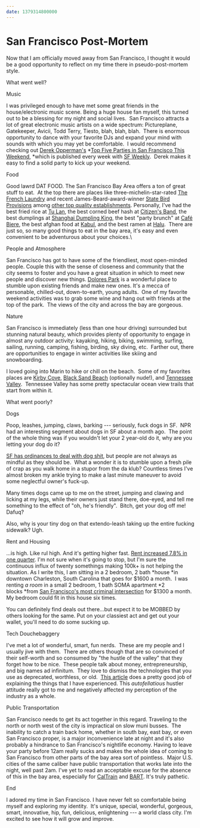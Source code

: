 ```yaml
---
date: 1379314800000
---
```



San Francisco Post-Mortem
=========================

Now that I am officially moved away from San Francisco, I thought it
would be a good opportunity to reflect on my time there in
pseudo-post-mortem style.  

What went well?

Music

I was privileged enough to have met some great friends in the
house/electronic music scene. Being a huge house fan myself, this turned
out to be a blessing for my night and social lives.  San Francisco
attracts a lot of great electronic music artists on a wide spectrum:
Pictureplane, Gatekeeper, Avicii, Todd Terry, Tiesto, blah, blah, blah.
 There is enormous opportunity to dance with your favorite DJs and
expand your mind with sounds with which you may yet be comfortable.  I
would recommend checking out [Derek
Opperman's](http://blogs.sfweekly.com/author.php?author_id=3053) *[Top
Five Parties in San Francisco This
Weekend](http://blogs.sfweekly.com/author.php?author_id=3053), *which is
published every week with [SF Weekly](http://www.sfweekly.com/).  Derek
makes it easy to find a solid party to kick up your weekend.

Food

Good lawrd DAT FOOD. The San Francisco Bay Area offers a ton of great
stuff to eat.  At the top there are places like
three-michelin-star-rated [The French
Laundry](http://www.frenchlaundry.com/) and recent
James-Beard-award-winner [State Bird
Provisions](http://statebirdsf.com/) among [other top quality
establishments](http://www.yelp.com/search?find_desc=michelin+star&find_loc=San+Francisco%2C+CA&ns=1&ls=c593001cd2234840#find_desc=michelin+star+restaurant).
Personally, I've had the best fried rice at [Tu
Lan](http://www.yelp.com/biz/t%C3%BA-lan-san-francisco-4), the best
corned beef hash at [Citizen's Band](http://citizensbandsf.com/), the
best dumplings at [Shanghai Dumpling
King](http://www.yelp.com/biz/shanghai-dumpling-king-san-francisco), the
best "party brunch" at [Café
Biere](http://www.yelp.com/biz/caf%C3%A9-biere-emeryville-2), the best
afghan food at [Kabul](http://www.yelp.com/biz/kabul-sunnyvale), and the
best ramen at [Halu](http://www.yelp.com/biz/ramen-halu-san-jose).
 There are just so, so many good things to eat in the bay area, it's
easy and even convenient to be adventurous about your choices.\

People and Atmosphere

San Francisco has got to have some of the friendliest, most open-minded
people. Couple this with the sense of closeness and community that the
city seems to foster and you have a great situation in which to meet new
people and discover new things. [Dolores
Park](http://www.yelp.com/biz/dolores-park-san-francisco) is a wonderful
place to stumble upon existing friends and make new ones. It's a mecca
of personable, chilled-out, down-to-earth, young adults.  One of my
favorite weekend activities was to grab some wine and hang out with
friends at the top of the park.  The views of the city and across the
bay are gorgeous. 

Nature

San Francisco is immediately (less than one hour driving) surrounded but
stunning natural beauty, which provides plenty of opportunity to engage
in almost any outdoor activity: kayaking, hiking, biking, swimming,
surfing, sailing, running, camping, fishing, birding, sky diving, etc.
 Farther out, there are opportunities to engage in winter activities
like skiing and snowboarding.

I loved going into Marin to hike or chill on the beach.  Some of my
favorites places are [Kirby
Cove](http://www.yelp.com/biz/kirby-cove-campground-sausalito), [Black
Sand Beach](http://www.sfbg.com/nudebeaches/black-sand-beach)
(optionally nude!), and [Tennessee
Valley](http://www.nps.gov/goga/planyourvisit/tennessee_valley.htm).
 Tennessee Valley has some pretty spectacular ocean view trails that
start from within it.

What went poorly?

Dogs

Poop, leashes, jumping, claws, barking --- seriously, fuck dogs in SF.
 NPR had an interesting segment about dogs in SF about a month ago.  The
point of the whole thing was if you wouldn't let your 2 year-old do it,
why are you letting your dog do it?  

[SF has ordinances to deal with dog
shit](http://www.sf311.org/index.aspx?page=166), but people are not
always as mindful as they should be.  What a wonder it is to stumble
upon a fresh pile of crap as you walk home in a stupor from the da klub?
Countless times I've almost broken my ankle trying to make a last minute
maneuver to avoid some neglectful owner's fuck-up.  

Many times dogs came up to me on the street, jumping and clawing and
licking at my legs, while their owners just stand there, doe-eyed, and
tell me something to the effect of "oh, he's friendly".  Bitch, get your
dog off me! Dafuq?  

Also, why is your tiny dog on that extendo-leash taking up the entire
fucking sidewalk? Ugh.

Rent and Housing

...is high. Like rul high. And it's getting higher fast. [Rent increased
7.8% in one
quarter](http://online.wsj.com/article/SB10001424127887324694904578602013087282582.html).
I'm not sure when it's going to stop, but I'm sure the continuous influx
of twenty somethings making 100k+ is not helping the situation. As I
write this, I am sitting in a 2 bedroom, 2 bath *house *in downtown
Charleston, South Carolina that goes for \$1600 a month.  I was
renting *a room* in a small 2 bedroom, 1 bath SOMA apartment *2
blocks *from [San Francisco's most criminal
intersection](http://www.sfgate.com/bayarea/article/6th-and-Mission-intersection-city-s-hottest-crime-2369466.php)
for \$1300 a month. My bedroom could fit in this house six times.

You can definitely find deals out there...but expect it to be MOBBED by
others looking for the same. Put on your classiest act and get out your
wallet, you'll need to do some sucking up.

Tech Douchebaggery

I've met a lot of wonderful, smart, fun nerds.  These are my people and
I usually jive with them.  There are others though that are so convinced
of their self-worth and so consumed by "the hustle of the valley" that
they forget how to be nice.  These people talk about
money, entrepreneurship, and big names ad infinitum.  They love to
dismiss the technologies that you use as deprecated, worthless, or old.
 [This
article](http://valleywag.gawker.com/douchebags-like-you-are-ruining-san-francisco-512645164)
does a pretty good job of explaining the things that I have experienced.
This *autofellatious* hustler attitude really got to me and negatively
affected my perception of the industry as a whole.

Public Transportation

San Francisco needs to get its act together in this regard. Traveling to
the north or north west of the city is impractical on slow muni busses.
 The inability to catch a train back home, whether in south bay, east
bay, or even San Francisco proper, is a major inconvenience late at
night and it's also probably a hindrance to San Francisco's nightlife
economy. Having to leave your party before 12am really sucks and makes
the whole idea of coming to San Francisco from other parts of the bay
area sort of pointless.  Major U.S. cities of the same caliber have
public transportation that works late into the night, well past 2am.
I've yet to read an acceptable excuse for the absence of this in the bay
area, especially for [CalTrain](http://www.caltrain.com/) and
[BART](http://www.bart.gov/). It's truly pathetic.

End

I adored my time in San Francisco. I have never felt so comfortable
being myself and exploring my identity.  It's unique, special,
wonderful, gorgeous, smart, innovative, hip, fun, delicious,
enlightening --- a world class city. I'm excited to see how it will grow
and improve.

